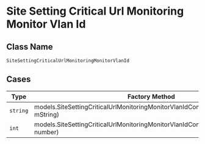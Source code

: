 
# Site Setting Critical Url Monitoring Monitor Vlan Id

## Class Name

`SiteSettingCriticalUrlMonitoringMonitorVlanId`

## Cases

| Type | Factory Method |
|  --- | --- |
| `string` | models.SiteSettingCriticalUrlMonitoringMonitorVlanIdContainer.FromString(string mString) |
| `int` | models.SiteSettingCriticalUrlMonitoringMonitorVlanIdContainer.FromNumber(int number) |


